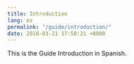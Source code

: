 ```yaml
---
title: Introduction
lang: es
permalink: "/guide/introduction/"
date: 2018-03-21 17:50:21 +0000
---
```


This is the Guide Introduction in Spanish.